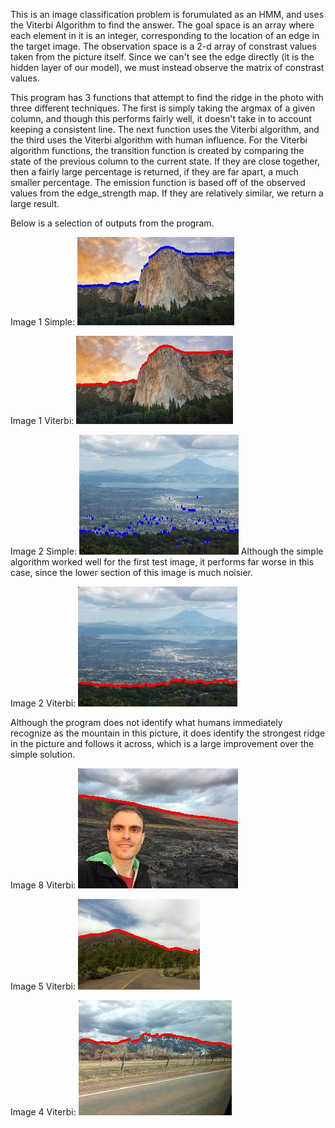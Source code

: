 This is an image classification problem is forumulated as an HMM, and uses the Viterbi Algorithm to find the answer. The goal space is an array where each element in it is an integer, corresponding to the location of an edge in the target image. The observation space is a 2-d array of constrast values taken from the picture itself. Since we can't see the edge directly (it is the hidden layer of our model), we must instead observe the matrix of constrast values. 

This program has 3 functions that attempt to find the ridge in the photo with three different techniques. The first is simply taking the argmax of a given column, and though this performs fairly well, it doesn't take in to account keeping a consistent line. The next function uses the Viterbi algorithm, and the third uses the Viterbi algorithm with human influence. For the Viterbi algorithm functions, the transition function is created by comparing the state of the previous column to the current state. If they are close together, then a fairly large percentage is returned, if they are far apart, a much smaller percentage. The emission function is based off of the observed values from the edge_strength map. If they are relatively similar, we return a large result. 


Below is a selection of outputs from the program. 

Image 1 Simple:
![Image1](./images/img1/output_simple.jpg)

Image 1 Viterbi:
![Image1](./images/img1/output_map.jpg)


Image 2 Simple:
![Image1](./images/img2/output_simple.jpg)
Although the simple algorithm worked well for the first test image, it performs far worse in this case, since the lower section of this image is much noisier. 

Image 2 Viterbi:
![Image1](./images/img2/output_map.jpg)

Although the program does not identify what humans immediately recognize as the mountain in this picture, it does identify the strongest ridge in the picture and follows it across, which is a large improvement over the simple solution.   

Image 8 Viterbi:
![Image1](./images/img8/output_map.jpg)

Image 5 Viterbi:
![Image1](./images/img5/output_map.jpg)

Image 4 Viterbi:
![Image1](./images/img4/output_map.jpg)

